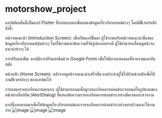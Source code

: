# motorshow_project

แอปพลิเคชันนี้เป็นแอป Flutter ที่ออกแบบมาเพื่อแสดงข้อมูลเกี่ยวกับรถยนต์ต่างๆ โดยมีฟีเจอร์หลักดังนี้:

หน้าจอแนะนำ (Introduction Screen): เมื่อเปิดแอปขึ้นมา ผู้ใช้จะพบกับหน้าจอแนะนำที่แสดงข้อมูลเกี่ยวกับรถยนต์รุ่นต่างๆ โดยใช้ภาพและข้อความที่จัดรูปแบบอย่างดี ผู้ใช้สามารถเลื่อนดูหน้าจอแนะนำต่างๆ ได้

การปรับแต่งธีม: แอปมีการปรับแต่งธีมด้วย Google Fonts เพื่อให้มีการแสดงผลที่สวยงามและทันสมัย

หน้าหลัก (Home Screen): หลังจากดูหน้าจอแนะนำเสร็จสิ้น แอปจะนำผู้ใช้ไปยังหน้าหลักเพื่อใช้งานฟีเจอร์ต่างๆ ของแอปต่อไป

การแสดงรายละเอียดการผ่อนรถ: ผู้ใช้สามารถกดเพื่อดูรายละเอียดการผ่อนชำระรถยนต์ในรูปแบบของหน้าต่างป๊อปอัพ (AlertDialog) ที่แสดงข้อความรายละเอียดการผ่อนชำระอย่างชัดเจนและสวยงาม

แอปนี้ออกแบบมาเพื่อให้ข้อมูลเกี่ยวกับรถยนต์และรายละเอียดการผ่อนชำระอย่างครบถ้วนและใช้งานง่าย
![image](https://github.com/user-attachments/assets/f6982de4-5331-48b4-b700-a1b9c190623b)
![image](https://github.com/user-attachments/assets/9a6048ae-a247-422d-98ac-f4417ad63ba0)
![image](https://github.com/user-attachments/assets/a573ef94-a08a-4dd6-92c0-cc452a2c395c)
